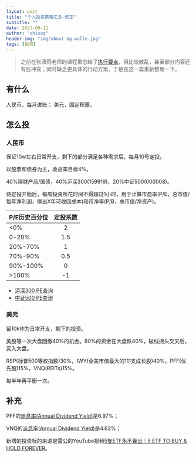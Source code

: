 ```yaml
---
layout: post
title: "个人投资策略汇总-修正"
subtitle: ""
date: 2023-09-11
author: "shisaq"
header-img: "img/about-bg-walle.jpg"
tags: [投资]
---
```


> 之前在张潇雨老师的课程里总结了[执行要点](../../../../2022/09/19/个人投资策略汇总/)，但比较散乱，甚至部分内容还有些冲突；同时缺乏更具体的行动方案，于是在这一篇重新整理一下。

## 有什么

人民币，每月进账；
美元，固定积蓄。

## 怎么投

### 人民币

保证10w左右日常开支，剩下的部分满足各种需求后，每月10号定投。

以股票和债券为主，收益率目标4%。

40%理财产品/国债，40%沪深300(159919)，20%中证500(000008)。

待定投开始后，每周投资所花时间不得超过1小时，用于计算市盈率(P/E，总市值/每年净利润，得出X年可收回成本)和市净率(P/B，总市值/净资产)。

| P/E历史百分位 | 定投系数 |
|-------------|:-------:|
|     <0%     |    2    |
|    0-20%    |   1.5   |
|   20%-70%   |    1    |
|   70%-90%   |   0.5   |
|   90%-100%  |    0    |
|    >100%    |   -1    |

* [沪深300 PE查询](https://danjuanfunds.com/dj-valuation-table-detail/SH000300)
* [中证500 PE查询](https://danjuanfunds.com/dj-valuation-table-detail/SH000905)

### 美元

留10k作为日常开支，剩下的投资。

美股等一次大盘回撤40%的机会。80%的资金在大盘跌40%，破线拐头交叉后，买入大盘。

RSP(标普500等权指数)30%，IWY(全美市值最大的111支成长股)40%，PFF(优先股)15%，VNQ(REITs)15%。

每半年再平衡一次。

## 补充

PFF的[派息率(Annual Dividend Yield)](https://etfdb.com/etf/PFF/#etf-ticker-valuation-dividend)是6.97%；

VNQ的[派息率(Annual Dividend Yield)](https://etfdb.com/etf/VNQ/#etf-ticker-valuation-dividend)是4.63%；

新增的投资标的来源是雷公的YouTube视频[5隻ETF永不賣出｜5 ETF TO BUY & HOLD FOREVER](https://www.youtube.com/watch?v=9x_-TKx3FJM)。